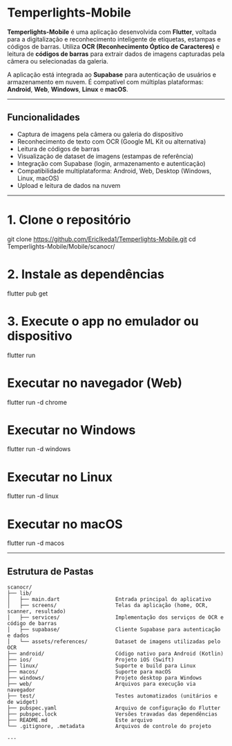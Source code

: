 # Temperlights-Mobile

**Temperlights-Mobile** é uma aplicação desenvolvida com **Flutter**, voltada para a digitalização e reconhecimento inteligente de etiquetas, estampas e códigos de barras. Utiliza **OCR (Reconhecimento Óptico de Caracteres)** e leitura de **códigos de barras** para extrair dados de imagens capturadas pela câmera ou selecionadas da galeria.

A aplicação está integrada ao **Supabase** para autenticação de usuários e armazenamento em nuvem. É compatível com múltiplas plataformas: **Android**, **Web**, **Windows**, **Linux** e **macOS**.

---

## Funcionalidades

- Captura de imagens pela câmera ou galeria do dispositivo
- Reconhecimento de texto com OCR (Google ML Kit ou alternativa)
- Leitura de códigos de barras
- Visualização de dataset de imagens (estampas de referência)
- Integração com Supabase (login, armazenamento e autenticação)
- Compatibilidade multiplataforma: Android, Web, Desktop (Windows, Linux, macOS)
- Upload e leitura de dados na nuvem

---

# 1. Clone o repositório
git clone https://github.com/EricIkeda1/Temperlights-Mobile.git
cd Temperlights-Mobile/Mobile/scanocr/

# 2. Instale as dependências
flutter pub get

# 3. Execute o app no emulador ou dispositivo
flutter run

# Executar no navegador (Web)
flutter run -d chrome

# Executar no Windows
flutter run -d windows

# Executar no Linux
flutter run -d linux

# Executar no macOS
flutter run -d macos

---

## Estrutura de Pastas

```text
scanocr/
├── lib/
│   ├── main.dart                  Entrada principal do aplicativo
│   ├── screens/                   Telas da aplicação (home, OCR, scanner, resultado)
│   ├── services/                  Implementação dos serviços de OCR e código de barras
│   ├── supabase/                  Cliente Supabase para autenticação e dados
│   └── assets/references/         Dataset de imagens utilizadas pelo OCR
├── android/                       Código nativo para Android (Kotlin)
├── ios/                           Projeto iOS (Swift)
├── linux/                         Suporte e build para Linux
├── macos/                         Suporte para macOS
├── windows/                       Projeto desktop para Windows
├── web/                           Arquivos para execução via navegador
├── test/                          Testes automatizados (unitários e de widget)
├── pubspec.yaml                   Arquivo de configuração do Flutter
├── pubspec.lock                   Versões travadas das dependências
├── README.md                      Este arquivo
└── .gitignore, .metadata          Arquivos de controle do projeto

---
